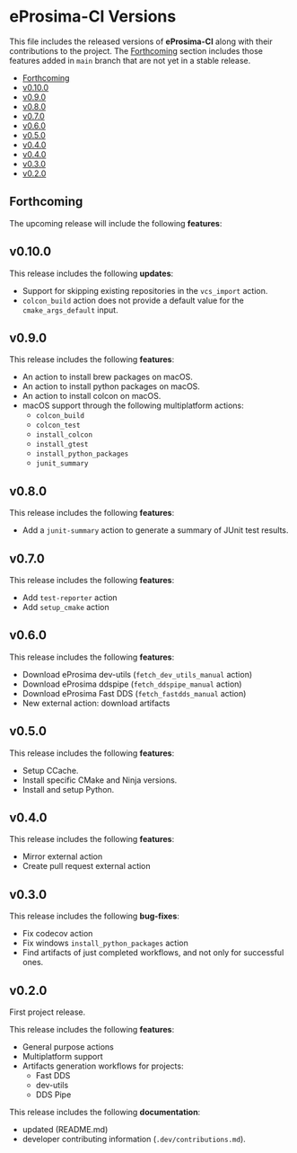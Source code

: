# eProsima-CI Versions

This file includes the released versions of **eProsima-CI** along with their contributions to the project.
The [Forthcoming](#forthcoming) section includes those features added in `main` branch that are not yet in a stable release.

- [Forthcoming](#forthcoming)
- [v0.10.0](#v0.10.0)
- [v0.9.0](#v0.9.0)
- [v0.8.0](#v0.8.0)
- [v0.7.0](#v0.7.0)
- [v0.6.0](#v0.6.0)
- [v0.5.0](#v0.5.0)
- [v0.4.0](#v0.4.0)
- [v0.4.0](#v0.4.0)
- [v0.3.0](#v0.3.0)
- [v0.2.0](#v0.2.0)

## Forthcoming

The upcoming release will include the following **features**:

## v0.10.0

This release includes the following **updates**:

- Support for skipping existing repositories in the `vcs_import` action.
- `colcon_build` action does not provide a default value for the `cmake_args_default` input.

## v0.9.0

This release includes the following **features**:

- An action to install brew packages on macOS.
- An action to install python packages on macOS.
- An action to install colcon on macOS.
- macOS support through the following multiplatform actions:
  - `colcon_build`
  - `colcon_test`
  - `install_colcon`
  - `install_gtest`
  - `install_python_packages`
  - `junit_summary`

## v0.8.0

This release includes the following **features**:

- Add a `junit-summary` action to generate a summary of JUnit test results.

## v0.7.0

This release includes the following **features**:

- Add `test-reporter` action
- Add `setup_cmake` action

## v0.6.0

This release includes the following **features**:

- Download eProsima dev-utils (`fetch_dev_utils_manual` action)
- Download eProsima ddspipe (`fetch_ddspipe_manual` action)
- Download eProsima Fast DDS (`fetch_fastdds_manual` action)
- New external action: download artifacts

## v0.5.0

This release includes the following **features**:

- Setup CCache.
- Install specific CMake and Ninja versions.
- Install and setup Python.

## v0.4.0

This release includes the following **features**:

- Mirror external action
- Create pull request external action

## v0.3.0

This release includes the following **bug-fixes**:

- Fix codecov action
- Fix windows `install_python_packages` action
- Find artifacts of just completed workflows, and not only for successful ones.

## v0.2.0

First project release.

This release includes the following **features**:

- General purpose actions
- Multiplatform support
- Artifacts generation workflows for projects:
  - Fast DDS
  - dev-utils
  - DDS Pipe

This release includes the following **documentation**:

- updated (README.md)
- developer contributing information (`.dev/contributions.md`).